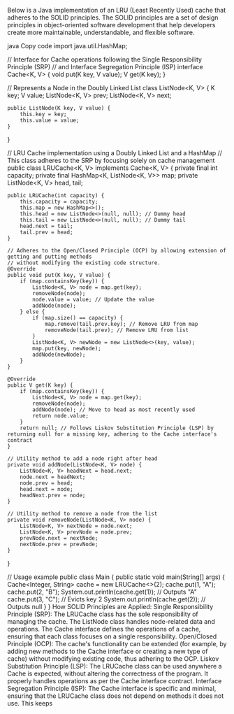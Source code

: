 Below is a Java implementation of an LRU (Least Recently Used) cache that adheres to the SOLID principles. The SOLID principles are a set of design principles in object-oriented software development that help developers create more maintainable, understandable, and flexible software.

java
Copy code
import java.util.HashMap;

// Interface for Cache operations following the Single Responsibility Principle (SRP)
// and Interface Segregation Principle (ISP)
interface Cache<K, V> {
    void put(K key, V value);
    V get(K key);
}

// Represents a Node in the Doubly Linked List
class ListNode<K, V> {
    K key;
    V value;
    ListNode<K, V> prev;
    ListNode<K, V> next;

    public ListNode(K key, V value) {
        this.key = key;
        this.value = value;
    }
}

// LRU Cache implementation using a Doubly Linked List and a HashMap
// This class adheres to the SRP by focusing solely on cache management
public class LRUCache<K, V> implements Cache<K, V> {
    private final int capacity;
    private final HashMap<K, ListNode<K, V>> map;
    private ListNode<K, V> head, tail;

    public LRUCache(int capacity) {
        this.capacity = capacity;
        this.map = new HashMap<>();
        this.head = new ListNode<>(null, null); // Dummy head
        this.tail = new ListNode<>(null, null); // Dummy tail
        head.next = tail;
        tail.prev = head;
    }

    // Adheres to the Open/Closed Principle (OCP) by allowing extension of getting and putting methods
    // without modifying the existing code structure.
    @Override
    public void put(K key, V value) {
        if (map.containsKey(key)) {
            ListNode<K, V> node = map.get(key);
            removeNode(node);
            node.value = value; // Update the value
            addNode(node);
        } else {
            if (map.size() == capacity) {
                map.remove(tail.prev.key); // Remove LRU from map
                removeNode(tail.prev); // Remove LRU from list
            }
            ListNode<K, V> newNode = new ListNode<>(key, value);
            map.put(key, newNode);
            addNode(newNode);
        }
    }

    @Override
    public V get(K key) {
        if (map.containsKey(key)) {
            ListNode<K, V> node = map.get(key);
            removeNode(node);
            addNode(node); // Move to head as most recently used
            return node.value;
        }
        return null; // Follows Liskov Substitution Principle (LSP) by returning null for a missing key, adhering to the Cache interface's contract
    }

    // Utility method to add a node right after head
    private void addNode(ListNode<K, V> node) {
        ListNode<K, V> headNext = head.next;
        node.next = headNext;
        node.prev = head;
        head.next = node;
        headNext.prev = node;
    }

    // Utility method to remove a node from the list
    private void removeNode(ListNode<K, V> node) {
        ListNode<K, V> nextNode = node.next;
        ListNode<K, V> prevNode = node.prev;
        prevNode.next = nextNode;
        nextNode.prev = prevNode;
    }
}

// Usage example
public class Main {
    public static void main(String[] args) {
        Cache<Integer, String> cache = new LRUCache<>(2);
        cache.put(1, "A");
        cache.put(2, "B");
        System.out.println(cache.get(1)); // Outputs "A"
        cache.put(3, "C"); // Evicts key 2
        System.out.println(cache.get(2)); // Outputs null
    }
}
How SOLID Principles are Applied:
Single Responsibility Principle (SRP): The LRUCache class has the sole responsibility of managing the cache. The ListNode class handles node-related data and operations. The Cache interface defines the operations of a cache, ensuring that each class focuses on a single responsibility.
Open/Closed Principle (OCP): The cache's functionality can be extended (for example, by adding new methods to the Cache interface or creating a new type of cache) without modifying existing code, thus adhering to the OCP.
Liskov Substitution Principle (LSP): The LRUCache class can be used anywhere a Cache is expected, without altering the correctness of the program. It properly handles operations as per the Cache interface contract.
Interface Segregation Principle (ISP): The Cache interface is specific and minimal, ensuring that the LRUCache class does not depend on methods it does not use. This keeps